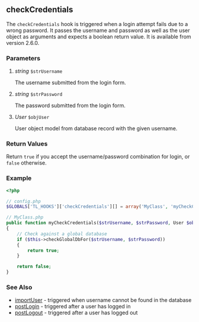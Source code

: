 checkCredentials
----------------

The `checkCredentials` hook is triggered when a login attempt fails due to a wrong password. It passes the username and password as well as the user object as arguments and expects a boolean return value. It is available from version 2.6.0.


### Parameters ###

1. *string* `$strUsername`

	The username submitted from the login form.

2. *string* `$strPassword`

	The password submitted from the login form.

3. *User* `$objUser`

	User object model from database record with the given username.


### Return Values ###

Return `true` if you accept the username/password combination for login, or `false` otherwise.


### Example ###

```php
<?php

// config.php
$GLOBALS['TL_HOOKS']['checkCredentials'][] = array('MyClass', 'myCheckCredentials');

// MyClass.php
public function myCheckCredentials($strUsername, $strPassword, User $objUser)
{
    // Check against a global database
    if ($this->checkGlobalDbFor($strUsername, $strPassword))
    {
        return true;
    }

    return false;
}
```


### See Also ###

- [importUser](importUser.md) - triggered when username cannot be found in the database
- [postLogin](postLogin.md) - triggered after a user has logged in
- [postLogout](postLogout.md) - triggered after a user has logged out
